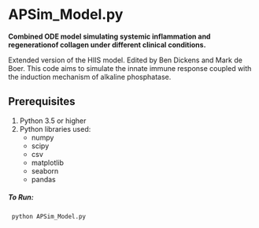 # APSim_Model.py

**Combined ODE model simulating systemic inflammation and regenerationof collagen under different clinical conditions.** 

Extended version of the HIIS model. Edited by Ben Dickens and Mark de Boer.
This code aims to simulate the innate immune response coupled with the induction mechanism of alkaline phosphatase.

## Prerequisites

1. Python 3.5 or higher
2. Python libraries used:
    - numpy
    - scipy
    - csv
    - matplotlib
    - seaborn
    - pandas

##### To Run:
```
 python APSim_Model.py
```
